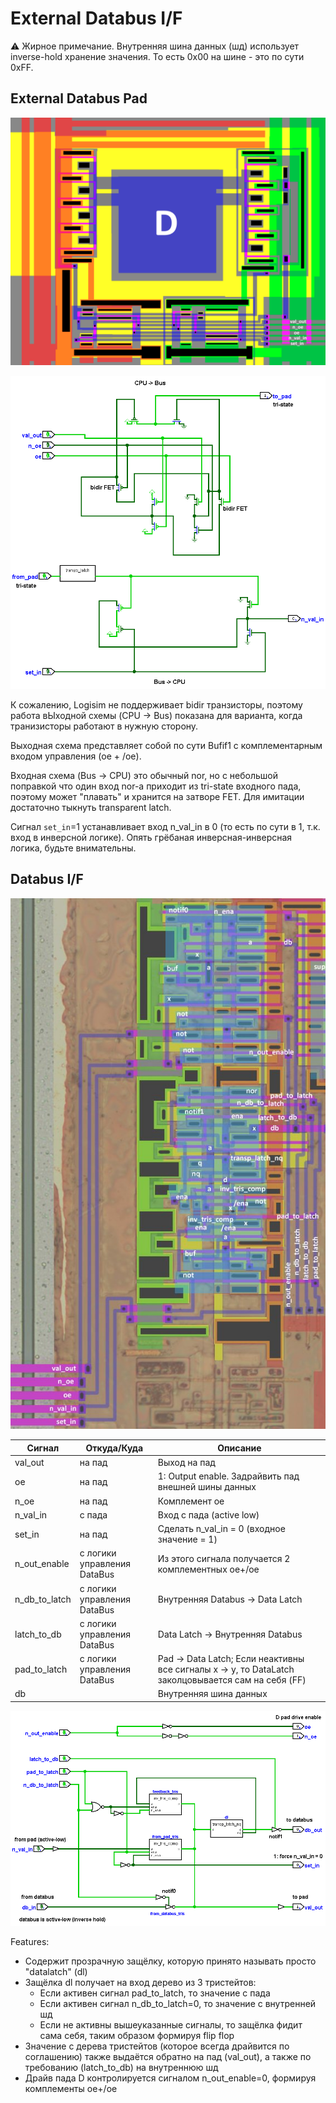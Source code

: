 # External Databus I/F

:warning: Жирное примечание. Внутренняя шина данных (шд) использует inverse-hold хранение значения. То есть 0x00 на шине - это по сути 0xFF.

## External Databus Pad

![pad_d](imgstore/pad_d.png)

![logisim pad_d](logisim/pad_d.png)

К сожалению, Logisim не поддерживает bidir транзисторы, поэтому работа вЫходной схемы (CPU -> Bus) показана для варианта, когда транизисторы работают в нужную сторону.

Выходная схема представляет собой по сути Bufif1 с комплементарным входом управления (oe + /oe).

Входная схема (Bus -> CPU) это обычный nor, но с небольшой поправкой что один вход nor-a приходит из tri-state входного пада, поэтому может "плавать" и хранится на затворе FET. Для имитации достаточно тыкнуть transparent latch.

Сигнал `set_in`=1 устанавливает вход n_val_in в 0 (то есть по сути в 1, т.к. вход в инверсной логике). Опять грёбаная инверсная-инверсная логика, будьте внимательны.

## Databus I/F

![dbif_tran](imgstore/dbif_tran.jpg)

|Сигнал|Откуда/Куда|Описание|
|---|---|---|
|val_out|на пад|Выход на пад |
|oe|на пад|1: Output enable. Задрайвить пад внешней шины данных|
|n_oe|на пад|Комплемент oe |
|n_val_in|с пада|Вход с пада (active low) |
|set_in|на пад|Сделать n_val_in = 0 (входное значение = 1)|
|n_out_enable|с логики управления DataBus|Из этого сигнала получается 2 комплементных oe+/oe|
|n_db_to_latch|с логики управления DataBus| Внутренняя Databus -> Data Latch|
|latch_to_db|с логики управления DataBus| Data Latch -> Внутренняя Databus |
|pad_to_latch|с логики управления DataBus| Pad -> Data Latch;  Если неактивны все сигналы x -> y, то DataLatch заколцовывается сам на себя (FF) |
|db| |Внутренняя шина данных |

![dbif](logisim/dbif.png)

Features:
- Содержит прозрачную защёлку, которую принято называть просто "datalatch" (dl)
- Защёлка dl получает на вход дерево из 3 тристейтов:
	- Если активен сигнал pad_to_latch, то значение с пада 
	- Если активен сигнал n_db_to_latch=0, то значение с внутренней шд
	- Если не активны вышеуказанные сигналы, то защёлка фидит сама себя, таким образом формируя flip flop
- Значение с дерева тристейтов (которое всегда драйвится по соглашению) также выдаётся обратно на пад (val_out), а также по требованию (latch_to_db) на внутреннюю шд
- Драйв пада D контролируется сигналом n_out_enable=0, формируя комплементы oe+/oe
